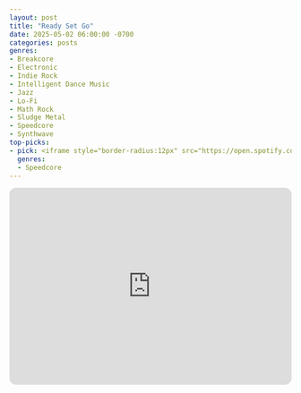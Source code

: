 ```yaml
---
layout: post
title: "Ready Set Go"
date: 2025-05-02 06:00:00 -0700
categories: posts
genres:
- Breakcore
- Electronic
- Indie Rock
- Intelligent Dance Music
- Jazz
- Lo-Fi
- Math Rock
- Sludge Metal
- Speedcore
- Synthwave
top-picks:
- pick: <iframe style="border-radius:12px" src="https://open.spotify.com/embed/album/0KMcrYMzBlimZzaalqGiof?utm_source=generator" width="100%" height="352" frameBorder="0" allowfullscreen="" allow="autoplay; clipboard-write; encrypted-media; fullscreen; picture-in-picture" loading="lazy"></iframe>
  genres:
  - Speedcore
---
```

<iframe style="border-radius:12px" src="https://open.spotify.com/embed/playlist/1P0KGDUZ3vQkhJxthYgsUi?utm_source=generator" width="100%" height="352" frameBorder="0" allowfullscreen="" allow="autoplay; clipboard-write; encrypted-media; fullscreen; picture-in-picture" loading="lazy"></iframe>
